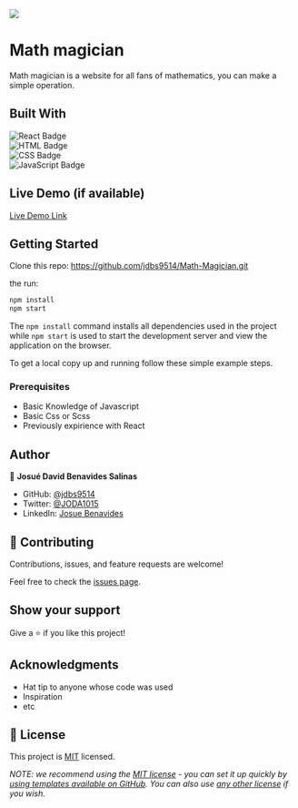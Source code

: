 ![](https://img.shields.io/badge/Microverse-blueviolet)

# Math magician

Math magician is a website for all fans of mathematics, you can make a simple operation.


## Built With

<img alt="React Badge" src="https://img.shields.io/badge/React-20232A?style=for-the-badge&logo=react&logoColor=61DAFB"><br>
<img alt="HTML Badge" src="https://img.shields.io/badge/html5%20-%23E34F26.svg?&style=for-the-badge&logo=html5&logoColor=white"><br>
<img alt="CSS Badge" src="https://img.shields.io/badge/css3%20-%231572B6.svg?&style=for-the-badge&logo=css3&logoColor=white"><br>
<img alt="JavaScript Badge" src="https://img.shields.io/badge/javascript%20-%23323330.svg?&style=for-the-badge&logo=javascript&logoColor=%23F7DF1E"><br>

## Live Demo (if available)

[Live Demo Link](https://elaborate-malabi-9452c6.netlify.app/)


## Getting Started

Clone this repo: https://github.com/jdbs9514/Math-Magician.git

the run:

```markdown
npm install
npm start
```

The `npm install` command installs all dependencies used in the project while `npm start` is used to start the development server and view the application on the browser.


To get a local copy up and running follow these simple example steps.

### Prerequisites
- Basic Knowledge of Javascript
- Basic Css or Scss
- Previously expirience with React
## Author

👤 **Josué David Benavides Salinas**

- GitHub: [@jdbs9514](https://github.com/jdbs9514)
- Twitter: [@JODA1015](https://twitter.com/JODA1015)
- LinkedIn: [Josue Benavides](https://linkedin.com/in/josue-benavides-617749b2)

## 🤝 Contributing

Contributions, issues, and feature requests are welcome!

Feel free to check the [issues page](../../issues/).

## Show your support

Give a ⭐️ if you like this project!

## Acknowledgments

- Hat tip to anyone whose code was used
- Inspiration
- etc

## 📝 License

This project is [MIT](./LICENSE) licensed.

_NOTE: we recommend using the [MIT license](https://choosealicense.com/licenses/mit/) - you can set it up quickly by [using templates available on GitHub](https://docs.github.com/en/communities/setting-up-your-project-for-healthy-contributions/adding-a-license-to-a-repository). You can also use [any other license](https://choosealicense.com/licenses/) if you wish._
